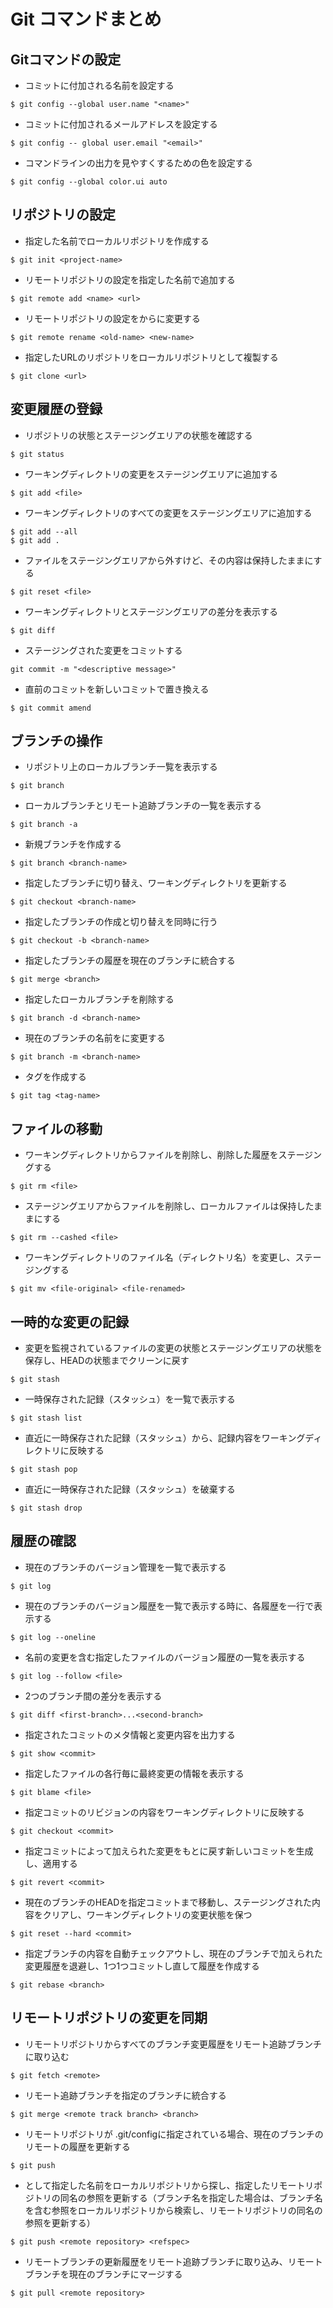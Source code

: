 # Git コマンドまとめ

## Gitコマンドの設定

- コミットに付加される名前を設定する
```
$ git config --global user.name "<name>"
```

- コミットに付加されるメールアドレスを設定する
```
$ git config -- global user.email "<email>"
```

- コマンドラインの出力を見やすくするための色を設定する
```
$ git config --global color.ui auto
```

## リポジトリの設定

- 指定した名前でローカルリポジトリを作成する
```
$ git init <project-name>
```

- リモートリポジトリの設定を指定した名前で追加する
```
$ git remote add <name> <url>
```

- リモートリポジトリの設定を<old-name>から<new-name>に変更する
```
$ git remote rename <old-name> <new-name>
```

- 指定したURLのリポジトリをローカルリポジトリとして複製する
```
$ git clone <url>
```

## 変更履歴の登録

- リポジトリの状態とステージングエリアの状態を確認する
```
$ git status
```

- ワーキングディレクトリの変更をステージングエリアに追加する
```
$ git add <file>
```

- ワーキングディレクトリのすべての変更をステージングエリアに追加する
```
$ git add --all
$ git add .
```

- ファイルをステージングエリアから外すけど、その内容は保持したままにする
```
$ git reset <file>
```

- ワーキングディレクトリとステージングエリアの差分を表示する
```
$ git diff
```

- ステージングされた変更をコミットする
```
git commit -m "<descriptive message>"
```

- 直前のコミットを新しいコミットで置き換える
```
$ git commit amend
```

## ブランチの操作

- リポジトリ上のローカルブランチ一覧を表示する
```
$ git branch
```

- ローカルブランチとリモート追跡ブランチの一覧を表示する
```
$ git branch -a
```

- 新規ブランチを作成する
```
$ git branch <branch-name>
```

- 指定したブランチに切り替え、ワーキングディレクトリを更新する
```
$ git checkout <branch-name>
```

- 指定したブランチの作成と切り替えを同時に行う
```
$ git checkout -b <branch-name>
```

- 指定したブランチの履歴を現在のブランチに統合する
```
$ git merge <branch>
```

- 指定したローカルブランチを削除する
```
$ git branch -d <branch-name>
```

- 現在のブランチの名前を<branch-name>に変更する
```
$ git branch -m <branch-name>
```

- タグを作成する
```
$ git tag <tag-name>
```

## ファイルの移動

- ワーキングディレクトリからファイルを削除し、削除した履歴をステージングする
```
$ git rm <file>
```

- ステージングエリアからファイルを削除し、ローカルファイルは保持したままにする
```
$ git rm --cashed <file>
```

- ワーキングディレクトリのファイル名（ディレクトリ名）を変更し、ステージングする
```
$ git mv <file-original> <file-renamed>
```

## 一時的な変更の記録

- 変更を監視されているファイルの変更の状態とステージングエリアの状態を保存し、HEADの状態までクリーンに戻す
```
$ git stash
```

- 一時保存された記録（スタッシュ）を一覧で表示する
```
$ git stash list
```

- 直近に一時保存された記録（スタッシュ）から、記録内容をワーキングディレクトリに反映する
```
$ git stash pop
```

- 直近に一時保存された記録（スタッシュ）を破棄する
```
$ git stash drop
```

## 履歴の確認

- 現在のブランチのバージョン管理を一覧で表示する
```
$ git log
```

- 現在のブランチのバージョン履歴を一覧で表示する時に、各履歴を一行で表示する
```
$ git log --oneline
```

- 名前の変更を含む指定したファイルのバージョン履歴の一覧を表示する
```
$ git log --follow <file>
```

- 2つのブランチ間の差分を表示する
```
$ git diff <first-branch>...<second-branch>
```

- 指定されたコミットのメタ情報と変更内容を出力する
```
$ git show <commit>
```

- 指定したファイルの各行毎に最終変更の情報を表示する
```
$ git blame <file>
```

- 指定コミットのリビジョンの内容をワーキングディレクトリに反映する
```
$ git checkout <commit>
```

- 指定コミットによって加えられた変更をもとに戻す新しいコミットを生成し、適用する
```
$ git revert <commit>
```

- 現在のブランチのHEADを指定コミットまで移動し、ステージングされた内容をクリアし、ワーキングディレクトリの変更状態を保つ
```
$ git reset --hard <commit>
```

- 指定ブランチの内容を自動チェックアウトし、現在のブランチで加えられた変更履歴を退避し、1つ1つコミットし直して履歴を作成する
```
$ git rebase <branch>
```

## リモートリポジトリの変更を同期

- リモートリポジトリからすべてのブランチ変更履歴をリモート追跡ブランチに取り込む
```
$ git fetch <remote>
```

- リモート追跡ブランチを指定のブランチに統合する
```
$ git merge <remote track branch> <branch>
```

- リモートリポジトリが .git/configに指定されている場合、現在のブランチのリモートの履歴を更新する
```
$ git push
```

- <refspec>として指定した名前をローカルリポジトリから探し、指定したリモートリポジトリの同名の参照を更新する（ブランチ名を指定した場合は、ブランチ名を含む参照をローカルリポジトリから検索し、リモートリポジトリの同名の参照を更新する）
```
$ git push <remote repository> <refspec>
```

- リモートブランチの更新履歴をリモート追跡ブランチに取り込み、リモートブランチを現在のブランチにマージする
```
$ git pull <remote repository>
```
